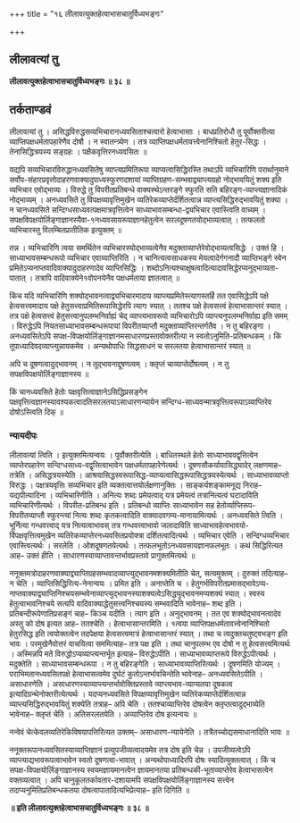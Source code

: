 +++
title = "१६ लीलावत्युक्तहेत्वाभासचातुर्विध्यभङ्गः"

+++


## लीलावत्यां तु

**लीलावत्युक्तहेत्वाभासचातुर्विध्यभङ्गः ॥ ३८ ॥**

## **तर्कताण्डवं**

लीलावत्यां तु । असिद्धविरुद्धसव्यभिचारानध्यवसिताश्चत्वारो हेत्वाभासाः । बाधप्रतिरोधौ तु पूर्वोक्तरीत्या व्याप्तिपक्षधर्मतापहारेणैव दोषौ । न स्वातन्त्र्येण । तत्र व्याप्तिपक्षधर्मतावत्त्वेनानिश्चितो हेतुर-सिद्धः । तेनासिद्धित्रयस्य सङ्ग्रहः । पक्षैकवृत्तिरनध्यवसितः ॥

यद्यपि सव्यभिचारविरुद्धानध्यवसितेषु व्याप्त्यप्रमितिरूपा व्याप्यत्वासिद्धिरस्ति तथाऽपि व्यभिचारिणि परार्थानुमाने सर्वोप-संहारप्रवृत्तोदाहरणवाक्यादुपाध्यस्फुरणदशायां व्याप्तिग्रहण-सम्भवाद्व्याप्त्यग्रहो नोद्भावयितुं शक्य इति व्यभिचार एवोद्भाव्यः । विरुद्धे तु विपरीतप्रतिबन्धे वाक्यस्थेऽन्तरङ्गे स्फुरति सति बहिरङ्ग-व्याप्त्यज्ञानादिकं नोद्भाव्यम् । अनध्यवसिते तु विपक्षव्यावृत्तिमुखेन व्यतिरेकव्याप्तेर्दर्शितत्वान्न व्याप्त्यसिद्धिरुद्भावयितुं शक्या । न चानध्यवसिते सन्दिग्धसाध्यवत्पक्षमात्रवृत्तित्वेन साध्याभावसम्बन्धा-द्व्यभिचार एवास्त्विति वाच्यम् । सपक्षविपक्षयोर्लिङ्गाज्ञानस्यैवा-१नध्यवसायरूपाज्ञानहेतुत्वेन सरलदूषणतयोद्भाव्यत्वात् । तत्फलतो व्यभिचारस्तु विलम्बितप्रातीतिक इत्युक्तम् ॥

तन्न । व्यभिचारिणि त्वया समर्थितेन व्यभिचारस्योद्भाव्यत्वेनैव मदुक्ताव्याप्तेरेवोद्भाव्यत्वसिद्धेः । उक्तं हि । साध्याभावसम्बन्धरूपो व्यभिचार एवाव्याप्तिरिति । न चानित्यत्वसाधकस्य मेयत्वादेर्गगनादौ व्याप्तिभङ्गे स्वेन प्रमितेऽप्यनाप्तवादिवाक्यादुदाहरणादेव व्याप्तिसिद्धिः । शब्दोऽनित्यश्चाक्षुषत्वादित्यादावसिद्धेरप्यनुद्भाव्यता-पातात् । तत्रापि वादिवाक्येने१वोपनयेनैव पक्षधर्मताया ज्ञातत्वात् ॥

किंच यदि व्यभिचारिणि शक्योद्भावनत्वाद्व्यभिचारमादाय व्याप्त्यप्रमितेस्त्यागस्तर्हि तत एवासिद्धेऽपि पक्षे हेत्वसत्त्वमादाय पक्षे हेतुसत्त्वाप्रमितिरूपासिद्धेरपि त्यागः स्यात् । ततश्च पक्षे हेत्वसत्त्वं हेत्वाभासान्तरं स्यात् । तत्र पक्षे हेत्वसत्त्वं हेतुसत्त्वानुपलम्भनिर्वाह्यं चेद् व्याप्त्यभावरूपो व्यभिचारोऽपि व्याप्त्यनुपलम्भनिर्वाह्य इति समम् । विरुद्धेऽपि नियतसाध्याभावसम्बन्धरूपायां विपरीतव्याप्तौ मदुक्ताव्याप्तिरन्तर्गतैव । न तु बहिरङ्गा । अनध्यवसितेऽपि सपक्ष-विपक्षयोर्लिङ्गाज्ञानमसाधारणप्रस्तावोक्तरीत्या न स्वतोऽनुमिति-प्रतिबन्धकम् । किं तूपाध्यादिवदव्याप्त्युन्नायकमेव । अन्यथोपाधिः सिद्धसाधनं च सरलतया हेत्वाभासान्तरं स्यात् ॥

अपि च दूषणत्वादुद्भावनम् । न तूद्भावनाद्दूषणत्वम् । क्लृप्तं चाव्याप्तेर्दोषत्वम् । न तु सपक्षविपक्षयोर्लिङ्गाज्ञानस्य ॥

किं चानध्यवसिते हेतोः पक्षवृत्तित्वाज्ञानेऽसिद्धिप्रसङ्गेन पक्षवृत्तित्वज्ञानस्यावश्यकत्वादतिसरलतयाऽसाधारणन्यायेन सन्दिग्ध-साध्यवन्मात्रवृत्तित्वरूपाऽव्याप्तिरेव दोषोऽस्त्विति दिक् ॥

### **न्यायदीपः**

लीलावत्यां त्विति । इत्युक्तमित्यन्वयः । पूर्वोक्तरीत्येति । बाधितस्थले हेतोः साध्याभाववद्वृत्तित्वेन व्याप्तेरपहारेण सन्दिग्धसाध्य-वद्वृत्तित्वाभावेन पक्षधर्मतापहारेणेत्यर्थः । दूषणसौकर्यायासिद्ध्यादेर् लक्षणमाह– तत्रेति । असिद्धत्रयस्येति । आश्रयासिद्धस्वरूपासिद्ध-व्याप्यत्वासिद्धरूपासिद्धत्रयस्येत्यर्थः । साध्याभावव्याप्तो विरुद्धः । पक्षत्रयवृत्तिः सव्यभिचार इति व्यक्तत्वात्तयोर्लक्षणानुक्तिः । साङ्कर्यशङ्कामनूद्य निराह– यद्यपीत्यादिना । व्यभिचारिणीति । अनित्यः शब्दः प्रमेयत्वाद् यत्र प्रमेयत्वं तत्रानित्यत्वं घटादाविति व्यभिचारिणीत्यर्थः । विपरीत-प्रतिबन्ध इति । प्रतिबन्धो व्याप्तिः साध्याभावेन सह हेतोर्व्याप्तिरूप-विपरीतव्याप्तौ स्फुरन्त्यां नित्यः शब्दः कृतकत्वादिति वाक्यादवगम्य-मानायामित्यर्थः । अनध्यवसिते त्विति । भूर्नित्या गन्धवत्त्वाद् यत्र नित्यत्वाभावस् तत्र गन्धवत्त्वाभावो जलादाविति साध्याभावहेत्वभावयो-र्विपक्षवृत्तित्वमुखेन व्यतिरेकव्याप्तेरनध्यवसितप्रयोक्त्रा दर्शितत्वादित्यर्थः । व्यभिचार एवेति । सन्दिग्धव्यभिचार एवास्त्वित्यर्थः । सरलेति । ओशदूषणतयेत्यर्थः । तत्फलभूतोऽनध्यवसायज्ञानफलभूतः । कथं सिद्धिरित्यत आह– उक्तं हीति । साधारणस्याव्याप्तावन्तर्भावप्रस्तावे प्रागुक्तमित्यर्थः ॥

ननूक्तमत्रोदाहरणवाक्याद्व्याप्तिग्रहसम्भवादव्याप्त्युद्भावनमशक्यमितीति चेत्, सत्यमुक्तम् । दुरुक्तं तदित्याह– न चेति । व्याप्तिसिद्धिरित्य-नेनान्वयः । प्रमित इति । अनाप्तेति च । हेतुगर्भविपरीतप्रमासद्भावेऽप्य-नाप्तवाक्याद्व्याप्तिनिश्चयसम्भवेनाव्याप्त्युद्भावनस्याशक्यत्वेऽसिद्ध्युद्भावनमप्यशक्यं स्यात् । स्वस्य हेतुत्वाभावनिश्चये सत्यपि वादिवाक्याद्धेतुसत्त्वनिश्चयस्य सम्भवादिति भावेनाह– शब्द इति । प्रतिबन्दीरूपेणातिप्रसङ्गं चाह– किञ्च यदीति । त्याग इति । अनुद्भावनम् । तत एव शक्योद्भावनत्वादेव अस्तु को दोष इत्यत आह– ततश्चेति । हेत्वाभासान्तरमिति । १त्वया व्याप्तिपक्षधर्मतावत्त्वेनानिश्चितो हेतुरसिद्ध इति त्वयोक्तत्वेन तदपेक्षया हेत्वसत्त्वमात्रं हेत्वाभासान्तरं स्यात् । तथा च त्वदुक्तचतुष्ट्वभङ्ग इति भावः । परमुखेनैवोत्तरं वाचयित्वा सममित्याह– तत्र पक्ष इति । तथा चानुपलम्भ एव दोषो न तु हेत्वसत्त्वमित्यर्थः । अस्मिन्नपि मते विरुद्धोऽप्यव्याप्त्यन्तर्भूत इत्याह– विरुद्धेऽपीति । साध्याभावव्याप्तरूपे विरुद्धेऽपीत्यर्थः । मदुक्तेति । साध्याभावसम्बन्धरूपा । न तु बहिरङ्गेति । साध्याभावव्याप्तिरित्यर्थः । दूषणमिति योज्यम् । पराभिमतानध्यवसितपक्षे हेत्वाभासत्वमेव दुर्घटं कुतोऽन्तर्भावचिन्तेति भावेनाह– अनध्यवसितेऽपीति । असाधारणेति । असाधारणस्याव्याप्त्यन्तर्भावोक्तिप्रस्तावे व्याप्त्यभाव-व्याप्यतया दूषकत्व इत्यादिग्रन्थेनोक्तरीत्येत्यर्थः । यदप्यनध्यवसिते विपक्षव्यावृत्तिमुखेन व्यतिरेकव्याप्तेर्दर्शितत्वान्न व्याप्त्यसिद्धिरुद्भावयितुं शक्येति तत्राह– अपि चेति । ततश्चाव्याप्तिरेव दोषत्वेन क्लृप्तत्वादुद्भाव्येति भावेनाह– क्लृप्तं चेति । अतिसरलतयेति । अव्याप्तिरेव दोष इत्यन्वयः ॥

नन्वेवं चेत्केवलव्यतिरेकिविषयापत्तिरित्यत उक्तम्– असाधारण-न्यायेनेति । तत्रैतच्चोद्यसमाधानादिति भावः ॥

ननूक्तरूपानध्यवसितस्याव्याप्तिज्ञानं प्रत्युपजीव्यत्वादयमेव तत्र दोष इति चेन्न । उपजीव्यत्वेऽपि व्याप्त्याद्यभावरूपत्वाभावेन स्वतो दूषणत्वा-भावात् । अन्यथोपाध्यादिरपि दोषः स्यादित्युक्तत्वात् । किं च सपक्ष-विपक्षयोर्लिङ्गाज्ञानस्य स्वयमज्ञायमानत्वेन ज्ञायमानतया प्रतिबन्धकी-भूताव्याप्तेरेव हेत्वाभासत्वेन वक्तव्यत्वात् । अपि चानुकूलतर्कावतार-दशायामपि सपक्षविपक्षयोर्लिङ्गाज्ञानस्य सत्त्वेन तदाप्यनुमितिप्रतिबन्धकतया दोषत्वापातादित्यभिप्रेत्याह– इति दिगिति ॥

**॥ इति लीलावत्युक्तहेत्वाभासचातुर्विध्यभङ्गः ॥ ३८ ॥**


